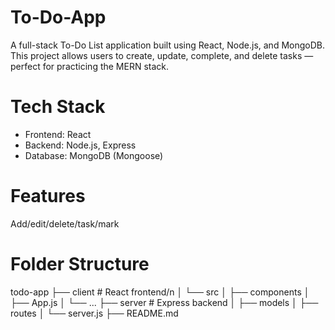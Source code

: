 # To-Do-App

A full-stack To-Do List application built using React, Node.js, and MongoDB. This project allows users to create, update, complete, and delete tasks — perfect for practicing the MERN stack.

# Tech Stack
- Frontend: React
- Backend: Node.js, Express
- Database: MongoDB (Mongoose)

# Features
Add/edit/delete/task/mark

# Folder Structure
todo-app
├── client # React frontend/n
│ └── src
│ ├── components
│ ├── App.js
│ └── ...
├── server # Express backend
│ ├── models
│ ├── routes
│ └── server.js
├── README.md
